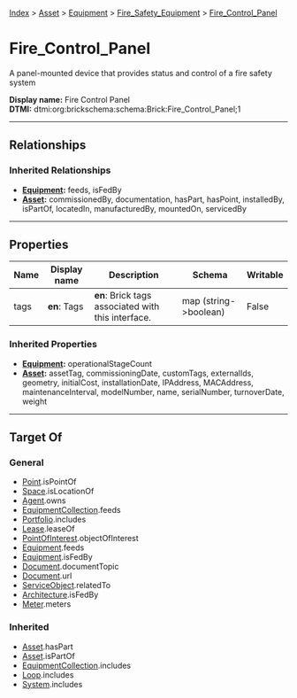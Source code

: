 [Index](../../../index.md) > [Asset](../../Asset.md) > [Equipment](../Equipment.md) > [Fire_Safety_Equipment](Fire_Safety_Equipment.md) > [Fire_Control_Panel](#)
# Fire_Control_Panel

A panel-mounted device that provides status and control of a fire safety system


**Display name:** Fire Control Panel<br />
**DTMI:** dtmi:org:brickschema:schema:Brick:Fire_Control_Panel;1

---

## Relationships

### Inherited Relationships
* **[Equipment](../Equipment.md):** feeds, isFedBy
* **[Asset](../../Asset.md):** commissionedBy, documentation, hasPart, hasPoint, installedBy, isPartOf, locatedIn, manufacturedBy, mountedOn, servicedBy

---

## Properties

|Name|Display name|Description|Schema|Writable|
|-|-|-|-|-|
|tags|**en**: Tags|**en**: Brick tags associated with this interface.|map (string->boolean)|False|
### Inherited Properties
* **[Equipment](../Equipment.md):** operationalStageCount
* **[Asset](../../Asset.md):** assetTag, commissioningDate, customTags, externalIds, geometry, initialCost, installationDate, IPAddress, MACAddress, maintenanceInterval, modelNumber, name, serialNumber, turnoverDate, weight

---

## Target Of
### General
* [Point](../../../Point/Point.md).isPointOf
* [Space](../../../Space/Space.md).isLocationOf
* [Agent](../../../Agent/Agent.md).owns
* [EquipmentCollection](../../../Collection/EquipmentCollection.md).feeds
* [Portfolio](../../../Collection/Portfolio.md).includes
* [Lease](../../../Event/Lease.md).leaseOf
* [PointOfInterest](../../../Information/PointOfInterest.md).objectOfInterest
* [Equipment](../Equipment.md).feeds
* [Equipment](../Equipment.md).isFedBy
* [Document](../../../Information/Document/Document.md).documentTopic
* [Document](../../../Information/Document/Document.md).url
* [ServiceObject](../../../Information/ServiceObject/ServiceObject.md).relatedTo
* [Architecture](../../../Space/Architecture/Architecture.md).isFedBy
* [Meter](../Meter/Meter.md).meters
### Inherited
* [Asset](../../Asset.md).hasPart
* [Asset](../../Asset.md).isPartOf
* [EquipmentCollection](../../../Collection/EquipmentCollection.md).includes
* [Loop](../../../Collection/Loop/Loop.md).includes
* [System](../../../Collection/System/System.md).includes
